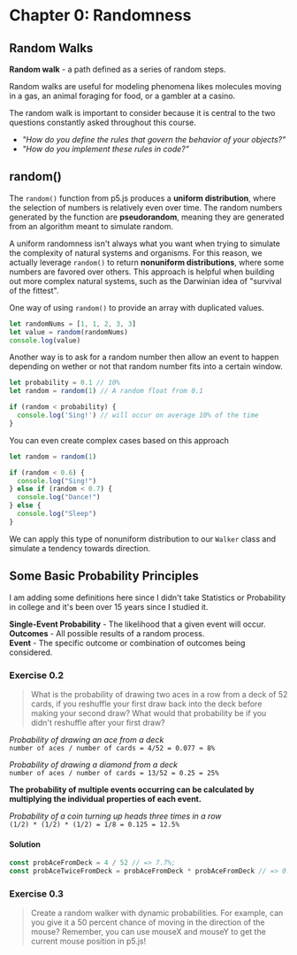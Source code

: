 # Chapter 0: Randomness

## Random Walks

**Random walk** - a path defined as a series of random steps.

Random walks are useful for modeling phenomena likes molecules moving in a gas, an animal foraging for food, or a gambler at a casino.

The random walk is important to consider because it is central to the two questions constantly asked throughout this course.

- _"How do you define the rules that govern the behavior of your objects?"_
- _"How do you implement these rules in code?"_

## random()

The `random()` function from p5.js produces a **uniform distribution**, where the selection of numbers is relatively even over time. The random numbers generated by the function are **pseudorandom**, meaning they are generated from an algorithm meant to simulate random.

A uniform randomness isn't always what you want when trying to simulate the complexity of natural systems and organisms. For this reason, we actually leverage `random()` to return **nonuniform distributions**, where some numbers are favored over others. This approach is helpful when building out more complex natural systems, such as the Darwinian idea of "survival of the fittest".

One way of using `random()` to provide an array with duplicated values.

```ts
let randomNums = [1, 1, 2, 3, 3]
let value = random(randomNums)
console.log(value)
```

Another way is to ask for a random number then allow an event to happen depending on wether or not that random number fits into a certain window.

```ts
let probability = 0.1 // 10%
let random = random(1) // A random float from 0.1

if (random < probability) {
  console.log('Sing!') // will occur on average 10% of the time
}
```

You can even create complex cases based on this approach

```ts
let random = random(1)

if (random < 0.6) {
  console.log("Sing!")
} else if (random < 0.7) {
  console.log("Dance!")
} else {
  console.log("Sleep")
}
```

We can apply this type of nonuniform distribution to our `Walker` class and simulate a tendency towards direction.

## Some Basic Probability Principles

I am adding some definitions here since I didn't take Statistics or Probability in college and it's been over 15 years since I studied it.

**Single-Event Probability** - The likelihood that a given event will occur.
**Outcomes** - All possible results of a random process.  
**Event** - The specific outcome or combination of outcomes being considered.

### Exercise 0.2  

> What is the probability of drawing two aces in a row from a deck of 52 cards, if you reshuffle your first draw back into the deck before making your second draw? What would that probability be if you didn't reshuffle after your first draw?

_Probability of drawing an ace from a deck_  
`number of aces / number of cards = 4/52 = 0.077 ≈ 8%`  

_Probability of drawing a diamond from a deck_  
`number of aces / number of cards = 13/52 = 0.25 = 25%`  

**The probability of multiple events occurring can be calculated by multiplying the individual properties of each event.**

_Probability of a coin turning up heads three times in a row_  
`(1/2) * (1/2) * (1/2) = 1/8 = 0.125 = 12.5%`  

#### Solution  

```ts
const probAceFromDeck = 4 / 52 // => 7.7%;
const probAceTwiceFromDeck = probAceFromDeck * probAceFromDeck // => 0.6% ;
```

### Exercise 0.3  

> Create a random walker with dynamic probabilities. For example, can you give it a 50 percent chance of moving in the direction of the mouse? Remember, you can use mouseX and mouseY to get the current mouse position in p5.js!
